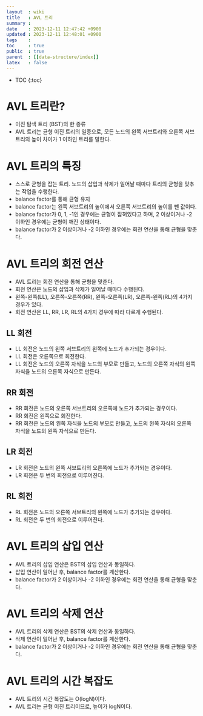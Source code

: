 ```yaml
---
layout  : wiki
title   : AVL 트리
summary : 
date    : 2023-12-11 12:47:42 +0900
updated : 2023-12-11 12:48:01 +0900
tags    : 
toc     : true
public  : true
parent  : [[data-structure/index]]
latex   : false
---
```

* TOC
{:toc}


# AVL 트리란?

- 이진  탐색  트리 (BST)의 한 종류
- AVL 트리는 균형 이진 트리의 일종으로, 모든 노드의 왼쪽 서브트리와 오른쪽 서브트리의 높이 차이가 1 이하인 트리를 말한다.

# AVL 트리의 특징
- 스스로 균형을 잡는 트리. 노드의 삽입과 삭제가 일어날 때마다 트리의 균형을 맞추는 작업을 수행한다.
- balance factor를 통해 균형 유지
- balance factor는 왼쪽 서브트리의 높이에서 오른쪽 서브트리의 높이를 뺀 값이다.
- balance factor가 0, 1, -1인 경우에는 균형이 잡혀있다고 하며, 2 이상이거나 -2 이하인 경우에는 균형이 깨진 상태이다.
- balance factor가 2 이상이거나 -2 이하인 경우에는 회전 연산을 통해 균형을 맞춘다.

# AVL 트리의 회전 연산
- AVL 트리는 회전 연산을 통해 균형을 맞춘다.
- 회전 연산은 노드의 삽입과 삭제가 일어날 때마다 수행된다.
- 왼쪽-왼쪽(LL), 오른쪽-오른쪽(RR), 왼쪽-오른쪽(LR), 오른쪽-왼쪽(RL)의 4가지 경우가 있다.
- 회전 연산은 LL, RR, LR, RL의 4가지 경우에 따라 다르게 수행된다.

## LL 회전
- LL 회전은 노드의 왼쪽 서브트리의 왼쪽에 노드가 추가되는 경우이다.
- LL 회전은 오른쪽으로 회전한다.
- LL 회전은 노드의 오른쪽 자식을 노드의 부모로 만들고, 노드의 오른쪽 자식의 왼쪽 자식을 노드의 오른쪽 자식으로 만든다.

## RR 회전
- RR 회전은 노드의 오른쪽 서브트리의 오른쪽에 노드가 추가되는 경우이다.
- RR 회전은 왼쪽으로 회전한다.
- RR 회전은 노드의 왼쪽 자식을 노드의 부모로 만들고, 노드의 왼쪽 자식의 오른쪽 자식을 노드의 왼쪽 자식으로 만든다.

## LR 회전
- LR 회전은 노드의 왼쪽 서브트리의 오른쪽에 노드가 추가되는 경우이다.
- LR 회전은 두 번의 회전으로 이루어진다.

## RL 회전
- RL 회전은 노드의 오른쪽 서브트리의 왼쪽에 노드가 추가되는 경우이다.
- RL 회전은 두 번의 회전으로 이루어진다.

# AVL 트리의 삽입 연산
- AVL 트리의 삽입 연산은 BST의 삽입 연산과 동일하다.
- 삽입 연산이 일어난 후, balance factor를 계산한다.
- balance factor가 2 이상이거나 -2 이하인 경우에는 회전 연산을 통해 균형을 맞춘다.

# AVL 트리의 삭제 연산
- AVL 트리의 삭제 연산은 BST의 삭제 연산과 동일하다.
- 삭제 연산이 일어난 후, balance factor를 계산한다.
- balance factor가 2 이상이거나 -2 이하인 경우에는 회전 연산을 통해 균형을 맞춘다.

# AVL 트리의 시간 복잡도
- AVL 트리의 시간 복잡도는 O(logN)이다.
- AVL 트리는 균형 이진 트리이므로, 높이가 logN이다.